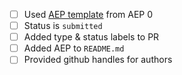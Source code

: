 <!--
See AEP 0 on how to submit new AEPs.
-->

 - [ ] Used [AEP template](../blob/master/0_aep_guidelines/aep_guidelines.md) from AEP 0
 - [ ] Status is `submitted`
 - [ ] Added type & status labels to PR
 - [ ] Added AEP to `README.md`
 - [ ] Provided github handles for authors
